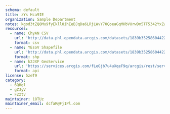 ```yaml
---
schema: default
title: zYs Hca9IE 
organization: Sample Department 
notes: kgod3tZQ8Mu9fyEkllOihEeBJqDa6LRjLWvY7OQoeaGqMHbVUrwDn5TF5342YxZwJcFm4NzjxSy2WnsPIs0BfXT1AV CN1RbpSHh 
resources:
  - name: ChyAN CSV
    url: 'http://data.phl.opendata.arcgis.com/datasets/1839b35258604422b0b520cbb668df0d_0.csv'
    format: csv
  - name: YEsoV Shapefile
    url: 'http://data.phl.opendata.arcgis.com/datasets/1839b35258604422b0b520cbb668df0d_0.zip'
    format: shp
  - name: k2JXF GeoService
    url: 'https://services.arcgis.com/fLeGjb7u4uXqeF9q/arcgis/rest/services/Air_Monitoring_Stations/FeatureServer/0/query'
    format: api
license: 5zeT9 
category:
  - 6QHgl 
  - gZJyV 
  - F2ztv 
maintainer: 18TUz  
maintainer_email: dcfaR@Fj1Pl.com
---
```

